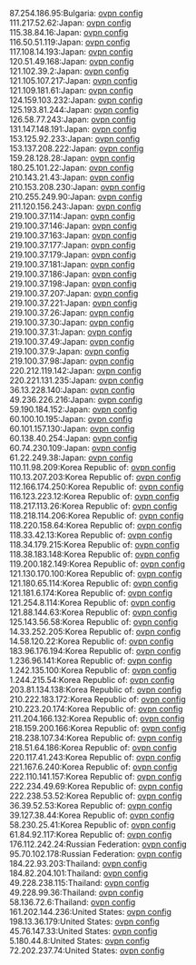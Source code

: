 87.254.186.95:Bulgaria: [ovpn config](vpn/87_254_186_95.ovpn)  
111.217.52.62:Japan: [ovpn config](vpn/111_217_52_62.ovpn)  
115.38.84.16:Japan: [ovpn config](vpn/115_38_84_16.ovpn)  
116.50.51.119:Japan: [ovpn config](vpn/116_50_51_119.ovpn)  
117.108.14.193:Japan: [ovpn config](vpn/117_108_14_193.ovpn)  
120.51.49.168:Japan: [ovpn config](vpn/120_51_49_168.ovpn)  
121.102.39.2:Japan: [ovpn config](vpn/121_102_39_2.ovpn)  
121.105.107.217:Japan: [ovpn config](vpn/121_105_107_217.ovpn)  
121.109.181.61:Japan: [ovpn config](vpn/121_109_181_61.ovpn)  
124.159.103.232:Japan: [ovpn config](vpn/124_159_103_232.ovpn)  
125.193.81.244:Japan: [ovpn config](vpn/125_193_81_244.ovpn)  
126.58.77.243:Japan: [ovpn config](vpn/126_58_77_243.ovpn)  
131.147.148.191:Japan: [ovpn config](vpn/131_147_148_191.ovpn)  
153.125.92.233:Japan: [ovpn config](vpn/153_125_92_233.ovpn)  
153.137.208.222:Japan: [ovpn config](vpn/153_137_208_222.ovpn)  
159.28.128.28:Japan: [ovpn config](vpn/159_28_128_28.ovpn)  
180.25.101.22:Japan: [ovpn config](vpn/180_25_101_22.ovpn)  
210.143.21.43:Japan: [ovpn config](vpn/210_143_21_43.ovpn)  
210.153.208.230:Japan: [ovpn config](vpn/210_153_208_230.ovpn)  
210.255.249.90:Japan: [ovpn config](vpn/210_255_249_90.ovpn)  
211.120.156.243:Japan: [ovpn config](vpn/211_120_156_243.ovpn)  
219.100.37.114:Japan: [ovpn config](vpn/219_100_37_114.ovpn)  
219.100.37.146:Japan: [ovpn config](vpn/219_100_37_146.ovpn)  
219.100.37.163:Japan: [ovpn config](vpn/219_100_37_163.ovpn)  
219.100.37.177:Japan: [ovpn config](vpn/219_100_37_177.ovpn)  
219.100.37.179:Japan: [ovpn config](vpn/219_100_37_179.ovpn)  
219.100.37.181:Japan: [ovpn config](vpn/219_100_37_181.ovpn)  
219.100.37.186:Japan: [ovpn config](vpn/219_100_37_186.ovpn)  
219.100.37.198:Japan: [ovpn config](vpn/219_100_37_198.ovpn)  
219.100.37.207:Japan: [ovpn config](vpn/219_100_37_207.ovpn)  
219.100.37.221:Japan: [ovpn config](vpn/219_100_37_221.ovpn)  
219.100.37.26:Japan: [ovpn config](vpn/219_100_37_26.ovpn)  
219.100.37.30:Japan: [ovpn config](vpn/219_100_37_30.ovpn)  
219.100.37.31:Japan: [ovpn config](vpn/219_100_37_31.ovpn)  
219.100.37.49:Japan: [ovpn config](vpn/219_100_37_49.ovpn)  
219.100.37.9:Japan: [ovpn config](vpn/219_100_37_9.ovpn)  
219.100.37.98:Japan: [ovpn config](vpn/219_100_37_98.ovpn)  
220.212.119.142:Japan: [ovpn config](vpn/220_212_119_142.ovpn)  
220.221.131.235:Japan: [ovpn config](vpn/220_221_131_235.ovpn)  
36.13.228.140:Japan: [ovpn config](vpn/36_13_228_140.ovpn)  
49.236.226.216:Japan: [ovpn config](vpn/49_236_226_216.ovpn)  
59.190.184.152:Japan: [ovpn config](vpn/59_190_184_152.ovpn)  
60.100.10.195:Japan: [ovpn config](vpn/60_100_10_195.ovpn)  
60.101.157.130:Japan: [ovpn config](vpn/60_101_157_130.ovpn)  
60.138.40.254:Japan: [ovpn config](vpn/60_138_40_254.ovpn)  
60.74.230.109:Japan: [ovpn config](vpn/60_74_230_109.ovpn)  
61.22.249.38:Japan: [ovpn config](vpn/61_22_249_38.ovpn)  
110.11.98.209:Korea Republic of: [ovpn config](vpn/110_11_98_209.ovpn)  
110.13.207.203:Korea Republic of: [ovpn config](vpn/110_13_207_203.ovpn)  
112.166.174.250:Korea Republic of: [ovpn config](vpn/112_166_174_250.ovpn)  
116.123.223.12:Korea Republic of: [ovpn config](vpn/116_123_223_12.ovpn)  
118.217.113.26:Korea Republic of: [ovpn config](vpn/118_217_113_26.ovpn)  
118.218.114.206:Korea Republic of: [ovpn config](vpn/118_218_114_206.ovpn)  
118.220.158.64:Korea Republic of: [ovpn config](vpn/118_220_158_64.ovpn)  
118.33.42.13:Korea Republic of: [ovpn config](vpn/118_33_42_13.ovpn)  
118.34.179.215:Korea Republic of: [ovpn config](vpn/118_34_179_215.ovpn)  
118.38.183.148:Korea Republic of: [ovpn config](vpn/118_38_183_148.ovpn)  
119.200.182.149:Korea Republic of: [ovpn config](vpn/119_200_182_149.ovpn)  
121.130.170.100:Korea Republic of: [ovpn config](vpn/121_130_170_100.ovpn)  
121.180.65.114:Korea Republic of: [ovpn config](vpn/121_180_65_114.ovpn)  
121.181.6.174:Korea Republic of: [ovpn config](vpn/121_181_6_174.ovpn)  
121.254.8.114:Korea Republic of: [ovpn config](vpn/121_254_8_114.ovpn)  
121.88.144.63:Korea Republic of: [ovpn config](vpn/121_88_144_63.ovpn)  
125.143.56.58:Korea Republic of: [ovpn config](vpn/125_143_56_58.ovpn)  
14.33.252.205:Korea Republic of: [ovpn config](vpn/14_33_252_205.ovpn)  
14.58.120.22:Korea Republic of: [ovpn config](vpn/14_58_120_22.ovpn)  
183.96.176.194:Korea Republic of: [ovpn config](vpn/183_96_176_194.ovpn)  
1.236.96.141:Korea Republic of: [ovpn config](vpn/1_236_96_141.ovpn)  
1.242.135.100:Korea Republic of: [ovpn config](vpn/1_242_135_100.ovpn)  
1.244.215.54:Korea Republic of: [ovpn config](vpn/1_244_215_54.ovpn)  
203.81.134.138:Korea Republic of: [ovpn config](vpn/203_81_134_138.ovpn)  
210.222.183.172:Korea Republic of: [ovpn config](vpn/210_222_183_172.ovpn)  
210.223.20.174:Korea Republic of: [ovpn config](vpn/210_223_20_174.ovpn)  
211.204.166.132:Korea Republic of: [ovpn config](vpn/211_204_166_132.ovpn)  
218.159.200.166:Korea Republic of: [ovpn config](vpn/218_159_200_166.ovpn)  
218.238.107.34:Korea Republic of: [ovpn config](vpn/218_238_107_34.ovpn)  
218.51.64.186:Korea Republic of: [ovpn config](vpn/218_51_64_186.ovpn)  
220.117.41.243:Korea Republic of: [ovpn config](vpn/220_117_41_243.ovpn)  
221.167.6.240:Korea Republic of: [ovpn config](vpn/221_167_6_240.ovpn)  
222.110.141.157:Korea Republic of: [ovpn config](vpn/222_110_141_157.ovpn)  
222.234.49.69:Korea Republic of: [ovpn config](vpn/222_234_49_69.ovpn)  
222.238.53.52:Korea Republic of: [ovpn config](vpn/222_238_53_52.ovpn)  
36.39.52.53:Korea Republic of: [ovpn config](vpn/36_39_52_53.ovpn)  
39.127.38.44:Korea Republic of: [ovpn config](vpn/39_127_38_44.ovpn)  
58.230.25.41:Korea Republic of: [ovpn config](vpn/58_230_25_41.ovpn)  
61.84.92.117:Korea Republic of: [ovpn config](vpn/61_84_92_117.ovpn)  
176.112.242.24:Russian Federation: [ovpn config](vpn/176_112_242_24.ovpn)  
95.70.102.178:Russian Federation: [ovpn config](vpn/95_70_102_178.ovpn)  
184.22.93.203:Thailand: [ovpn config](vpn/184_22_93_203.ovpn)  
184.82.204.101:Thailand: [ovpn config](vpn/184_82_204_101.ovpn)  
49.228.238.115:Thailand: [ovpn config](vpn/49_228_238_115.ovpn)  
49.228.99.36:Thailand: [ovpn config](vpn/49_228_99_36.ovpn)  
58.136.72.6:Thailand: [ovpn config](vpn/58_136_72_6.ovpn)  
161.202.144.236:United States: [ovpn config](vpn/161_202_144_236.ovpn)  
198.13.36.179:United States: [ovpn config](vpn/198_13_36_179.ovpn)  
45.76.147.33:United States: [ovpn config](vpn/45_76_147_33.ovpn)  
5.180.44.8:United States: [ovpn config](vpn/5_180_44_8.ovpn)  
72.202.237.74:United States: [ovpn config](vpn/72_202_237_74.ovpn)  
